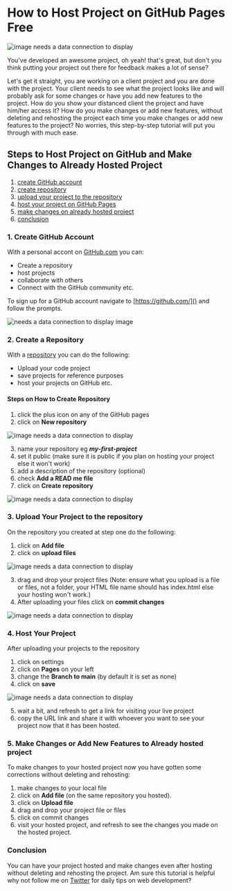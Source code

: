 # How to Host Project on GitHub Pages Free
![image needs a data connection to display](https://s3.amazonaws.com/files.soundview.com/data/images/corp-hero.jpg)

You've developed an awesome project, oh yeah! that's great, but don't you think putting your project out there for feedback makes a lot of sense?

Let's get it straight, you are working on a client project and you are done with the project. Your client needs to see what the project looks like and will probably ask for some changes or have you add new features to the project. How do you show your distanced client the project and have him/her access it? How do you make changes or add new features, without deleting and rehosting the project each time you make changes or add new features to the project? No worries, this step-by-step tutorial will put you through with much ease.
## Steps to Host Project on GitHub and Make Changes to Already Hosted Project
1. [create GitHub account]()
2. [create repository]()
3. [upload your project to the repository]()
4. [host your project on GitHub Pages]()
5. [make changes on already hosted project]()
6. [conclusion]()
### 1. Create GitHub Account
With a personal accont on [GitHub.com]() you can:
* Create a repository
* host projects
* collaborate with others
* Connect with the GitHub community etc.

To sign up for a GitHub account navigate to [https://github.com/]() and follow the prompts.

![needs a data connection to display image]()

### 2. Create a Repository
With a [repository]() you can do the following:
* Upload your code project
* save projects for reference purposes
* host your projects on GitHub etc.
#### Steps on How to Create Repository
1. click the plus icon on any of the GitHub pages
2. click on **New repository**

![image needs a data connection to display]()

3. name your repository eg ***my-first-project***
4. set it public (make sure it is public if you plan on hosting your project else it won't work)
5. add a description of the repository (optional)
6. check **Add a READ me file**
7. click on **Create repository**

![image needs a data connection to display]()

### 3. Upload Your Project to the repository
On the repository you created at step one do the following:

1. click on **Add file**
2. click on **upload files**

![image needs a data connection to display]()

3. drag and drop your project files
(Note: ensure what you upload is a file or files, not a folder, your HTML file name should has index.html else your hosting won't work.)
4. After uploading your files click on **commit changes**

![image needs a data connection to display]()

### 4. Host Your Project
After uploading your projects to the repository

1. click on settings
2. click on **Pages** on your left
3. change the **Branch to main** (by default it is set as none)
4. click on **save**

![image needs a data connection to display]()

5. wait a bit, and refresh to get a link for visiting your live project
6. copy the URL link and share it with whoever you want to see your project now that it has been hosted.

### 5. Make Changes or Add New Features to Already hosted project
To make changes to your hosted project now you have gotten some corrections without deleting and rehosting:

1. make changes to your local file
2. click on **Add file** (on the same repository you hosted).
3. click on **Upload file**
4. drag and drop your project file or files
5. click on commit changes
6. visit your hosted project, and refresh to see the changes you made on the hosted project.

### Conclusion
You can have your project hosted and make changes even after hosting without deleting and rehosting the project. Am sure this tutorial is helpful why not follow me on [Twitter]() for daily tips on web development?
